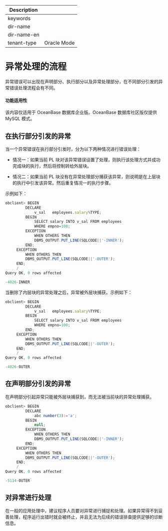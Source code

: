| Description   |                 |
|---------------|-----------------|
| keywords      |                 |
| dir-name      |                 |
| dir-name-en   |                 |
| tenant-type   | Oracle Mode     |


# 异常处理的流程 

异常错误可以出现在声明部分、执行部分以及异常处理部分，在不同部分引发的异常错误处理流程会有不同。

  <main id="notice" >
    <h4>功能适用性</h4>
    <p>该内容仅适用于 OceanBase 数据库企业版。OceanBase 数据库社区版仅提供 MySQL 模式。</p>
  </main>

在执行部分引发的异常 
-------------------------------

当一个异常错误在执行部分引发时，分为以下两种情况进行错误处理：

* 情况一：如果当前 PL 块对该异常错误设置了处理，则执行该处理方式并成功完成块的执行，然后将控制转给外层块。

  

* 情况二：如果当前 PL 块没有在异常处理部分捕获该异常，则说明是在上层块的执行中引发该异常。然后重复情况一的执行步骤。

  




示例如下：

```javascript
obclient> BEGIN
         DECLARE
             v_sal   employees.salary%TYPE;
         BEGIN
             SELECT salary INTO v_sal FROM employees
             WHERE empno=100;
         EXCEPTION
             WHEN OTHERS THEN
             DBMS_OUTPUT.PUT_LINE(SQLCODE||'-INNER');
         END;
     EXCEPTION
         WHEN OTHERS THEN
         DBMS_OUTPUT.PUT_LINE(SQLCODE||'-OUTER');
     END;
     /
Query OK, 0 rows affected 

-4026-INNER
```



当删除了内层块的异常处理之后，异常被外层块捕获。示例如下：

```javascript
obclient> BEGIN
         DECLARE
             v_sal   employees.salary%TYPE;
         BEGIN
             SELECT salary INTO v_sal FROM employees
             WHERE empno=100;
         END;
     EXCEPTION
         WHEN OTHERS THEN
         DBMS_OUTPUT.PUT_LINE(SQLCODE||'-OUTER');
     END;
     /
Query OK, 0 rows affected 

-4026-OUTER
```



在声明部分引发的异常 
-------------------------------

在声明部分引起异常只能被外层块捕获到，而无法被当前块的异常处理捕获。

```javascript
obclient> BEGIN
         DECLARE
             abc number(3):='a';
         BEGIN
             null;
         EXCEPTION
             WHEN OTHERS THEN
             DBMS_OUTPUT.PUT_LINE(SQLCODE||'-INNER');
         END;
     EXCEPTION
         WHEN OTHERS THEN
         DBMS_OUTPUT.PUT_LINE(SQLCODE||'-OUTER');
     END;
     /
Query OK, 0 rows affected 

-5114-OUTER
```



对异常进行处理 
----------------------------

在一般的应用处理中，建议程序人员要对异常进行捕捉和处理。如果异常得不到妥善处理，程序运行出错时就会被终止，并且无法为后续的错误排查提供足够的诊断信息。
